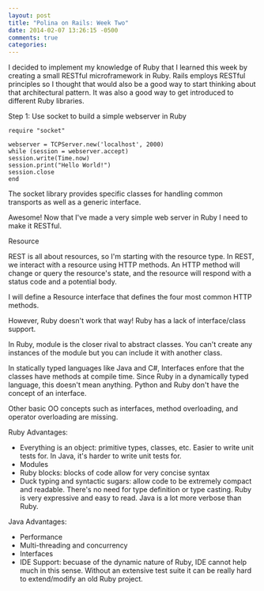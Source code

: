 ```yaml
---
layout: post
title: "Polina on Rails: Week Two"
date: 2014-02-07 13:26:15 -0500
comments: true
categories: 
---
```


I decided to implement my knowledge of Ruby that I learned this week by creating a small RESTful microframework in Ruby. Rails employs RESTful principles so I thought that would also be a good way to start thinking about that architectural pattern. It was also a good way to get introduced to different Ruby libraries. 

Step 1: Use socket to build a simple webserver in Ruby

	require "socket"
 
	webserver = TCPServer.new('localhost', 2000)
	while (session = webserver.accept)
  	session.write(Time.now)
  	session.print("Hello World!")
  	session.close
	end

The socket library provides specific classes for handling common transports as well as a generic interface. 

Awesome! Now that I've made a very simple web server in Ruby I need to make it RESTful. 

Resource

REST is all about resources, so I'm starting with the resource type. In REST, we interact with a resource using HTTP methods. An HTTP method will change or query the resource's state, and the resource will respond with a status code and a potential body. 

I will define a Resource interface that defines the four most common HTTP methods. 

However, Ruby doesn't work that way! Ruby has a lack of interface/class support. 

In Ruby, module is the closer rival to abstract classes. You can't create any instances of the module but you can include it with another class. 

In statically typed languages like Java and C#, Interfaces enfore that the classes have methods at compile time. Since Ruby in a dynamically typed language, this doesn't mean anything. Python and Ruby don't have the concept of an interface. 

Other basic OO concepts such as interfaces, method overloading, and operator overloading are missing. 

Ruby Advantages:
* Everything is an object: primitive types, classes, etc. Easier to write unit tests for. In Java, it's harder to write unit tests for. 
* Modules
* Ruby blocks: blocks of code allow for very concise syntax
* Duck typing and syntactic sugars: allow code to be extremely compact and readable. There's no need for type definition or type casting. Ruby is very expressive and easy to read. Java is a lot more verbose than Ruby. 

Java Advantages:
* Performance
* Multi-threading and concurrency
* Interfaces
* IDE Support: becuase of the dynamic nature of Ruby, IDE cannot help much in this sense. Without an extensive test suite it can be really hard to extend/modify an old Ruby project. 


